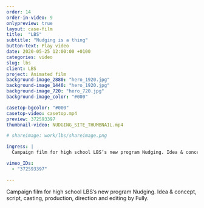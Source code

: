 ```yaml
---
order: 14
order-in-video: 9
onlypreview: true
layout: case-film
title:  "LBS"
subtitle: "Nudging is a thing"
button-text: Play video
date: 2020-05-25 12:00:00 +0100
categories: video
slug: lbs
client: LBS
project: Animated film
background-image_2880: "hero_1920.jpg"
background-image_1440: "hero_1920.jpg"
background-image_720: "hero_720.jpg"
background-image_color: "#000"

casetop-bgcolor: "#000"
casetop-video: casetop.mp4
preview: 372593397
thumbnail-video: NUDGING_SITE_THUMBNAIL.mp4

# shareimage: work/lbs/shareimage.png

ingress: |
  Campaign film for high school LBS’s new program Nudging. Idea & concept, script, casting, production, direction and editing by Fully.

vimeo_IDs: 
  - "372593397"

---
```

Campaign film for high school LBS’s new program Nudging. Idea & concept, script, casting, production, direction and editing by Fully.
